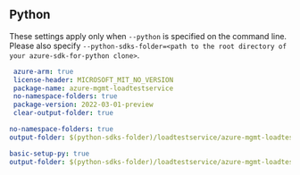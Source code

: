 ## Python

These settings apply only when `--python` is specified on the command line.
Please also specify `--python-sdks-folder=<path to the root directory of your azure-sdk-for-python clone>`.

```yaml $(python) && $(track2)
 azure-arm: true
 license-header: MICROSOFT_MIT_NO_VERSION
 package-name: azure-mgmt-loadtestservice
 no-namespace-folders: true
 package-version: 2022-03-01-preview
 clear-output-folder: true
```

``` yaml $(python-mode) == 'update' && $(track2)
no-namespace-folders: true
output-folder: $(python-sdks-folder)/loadtestservice/azure-mgmt-loadtestservice/azure/mgmt/loadtestservice
```

``` yaml $(python-mode) == 'create' && $(track2)
basic-setup-py: true
output-folder: $(python-sdks-folder)/loadtestservice/azure-mgmt-loadtestservice
```
